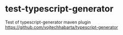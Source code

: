 # test-typescript-generator

Test of typescript-generator maven plugin\
https://github.com/vojtechhabarta/typescript-generator
